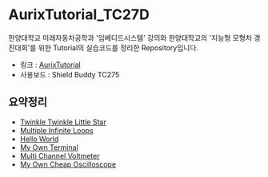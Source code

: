 # AurixTutorial_TC27D
한양대학교 미래자동차공학과 '임베디드시스템' 강의와 한양대학교의 '지능형 모형차 경진대회'를 위한 Tutorial의 실습코드를 정리한 Repository입니다.   
- 링크 : [AurixTutorial](https://aurixtutorial.readthedocs.io/ko/latest/index.html)
- 사용보드 : Shield Buddy TC275

## 요약정리
- [Twinkle Twinkle Little Star](docs/TwinkleTwinkleLittleStar.md)
- [Multiple Infinite Loops](docs/MultipleInfiniteLoops.md)
- [Hello World](docs/HelloWorld.md)
- [My Own Terminal](docs/MyOwnTerminal.md)
- [Multi Channel Voltmeter](docs/MultiChannelVoltmeter.md)
- [My Own Cheap Oscilloscope](docs/MyOwnCheapOscilloscope.md)